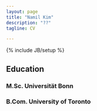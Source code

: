 ```yaml
---
layout: page
title: "Namil Kim"
description: "??"
tagline: CV

---
```

{% include JB/setup %}


## Education

### M.Sc. Universität Bonn
### B.Com. University of Toronto


